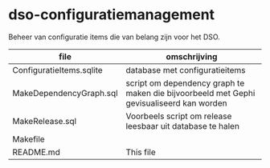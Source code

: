 # dso-configuratiemanagement
Beheer van configuratie items die van belang zijn voor het DSO.

|  file | omschrijving |
| ----|----|
| ConfiguratieItems.sqlite | database met configuratieitems |
| MakeDependencyGraph.sql | script om dependency graph te maken die bijvoorbeeld met Gephi gevisualiseerd kan worden |
| MakeRelease.sql | Voorbeels script om release leesbaar uit database te halen|
| Makefile |  |
| README.md | This file |
